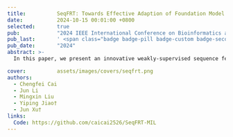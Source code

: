 ```yaml
---
title:          SeqFRT: Towards Effective Adaption of Foundation Model via Sequence Feature Reconstruction in Computational Pathology
date:           2024-10-15 00:01:00 +0800
selected:       true
pub:            "2024 IEEE International Conference on Bioinformatics and Biomedicine (BIBM)"
pub_last:       ' <span class="badge badge-pill badge-custom badge-secondary">Conference</span><span class="badge badge-pill badge-custom badge-success">Oral</span>'
pub_date:       "2024"
abstract: >-
  In this paper, we present an innovative weakly-supervised sequence feature optimization method to solve the problem of sub-optimal feature extraction by the foundation model in the traditional MIL paradigm. The proposed SeqFRT leverages a sequence position optimization strategy to exploit the inherent valuable information embedded within the long pathological feature sequences and a sequence sparsity enhancement technique to highly enhance the ability to discriminate and extract the latent representations instead of redundant information, leading to preserving essential information for reconstructing input pathological sequence representation which is crucial for downstream tasks in computational pathology. The experimen�tal results on six benchmark datasets showcase the superiority of the proposed method over state-of-the-art approaches, underscoring its potential to significantly enhance computational pathology.

cover:          assets/images/covers/seqfrt.png
authors:
  - Chengfei Cai
  - Jun Li
  - Mingxin Liu
  - Yiping Jiao†
  - Jun Xu†
links:
  Code: https://github.com/caicai2526/SeqFRT-MIL
---
```

